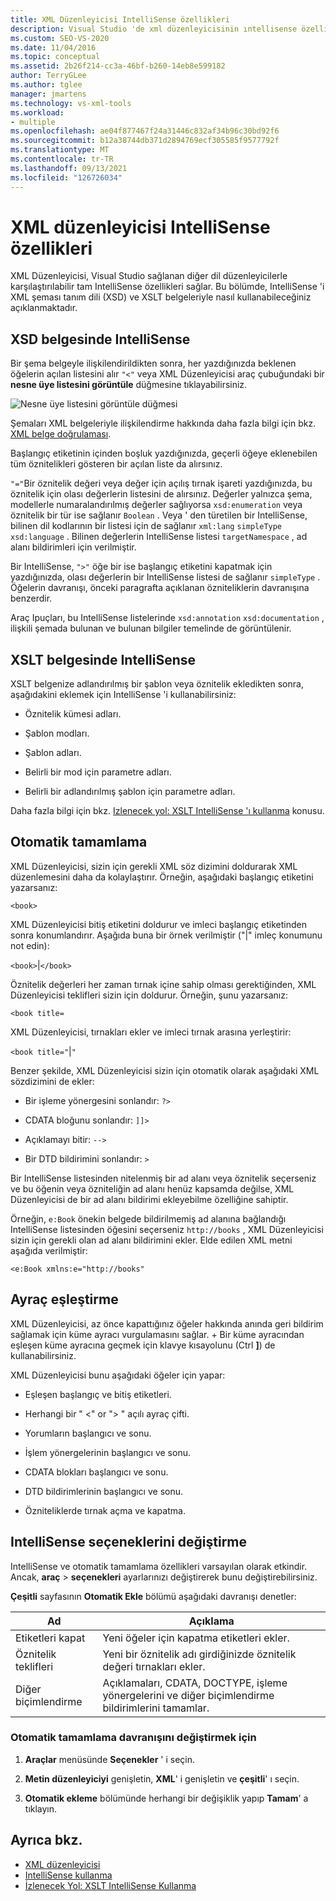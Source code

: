 ```yaml
---
title: XML Düzenleyicisi IntelliSense özellikleri
description: Visual Studio 'de xml düzenleyicisinin ıntellisense özellikleri ve bunları xml şeması tanım dili (XSD) ve XSLT belgeleriyle nasıl kullanabileceğinizi öğrenin.
ms.custom: SEO-VS-2020
ms.date: 11/04/2016
ms.topic: conceptual
ms.assetid: 2b26f214-cc3a-46bf-b260-14eb8e599182
author: TerryGLee
ms.author: tglee
manager: jmartens
ms.technology: vs-xml-tools
ms.workload:
- multiple
ms.openlocfilehash: ae04f877467f24a31446c832af34b96c30bd92f6
ms.sourcegitcommit: b12a38744db371d2894769ecf305585f9577792f
ms.translationtype: MT
ms.contentlocale: tr-TR
ms.lasthandoff: 09/13/2021
ms.locfileid: "126726034"
---
```

# <a name="xml-editor-intellisense-features"></a>XML düzenleyicisi IntelliSense özellikleri

XML Düzenleyicisi, Visual Studio sağlanan diğer dil düzenleyicilerle karşılaştırılabilir tam IntelliSense özellikleri sağlar. Bu bölümde, IntelliSense 'i XML şeması tanım dili (XSD) ve XSLT belgeleriyle nasıl kullanabileceğiniz açıklanmaktadır.

## <a name="intellisense-in-an-xsd-document"></a>XSD belgesinde IntelliSense

Bir şema belgeyle ilişkilendirildikten sonra, her yazdığınızda beklenen öğelerin açılan listesini alır `"<"` veya XML Düzenleyicisi araç çubuğundaki bir **nesne üye listesini görüntüle** düğmesine tıklayabilirsiniz.

![Nesne üye listesini görüntüle düğmesi](media/display-object-member-list-xml.png)

Şemaları XML belgeleriyle ilişkilendirme hakkında daha fazla bilgi için bkz. [XML belge doğrulaması](../xml-tools/xml-document-validation.md).

Başlangıç etiketinin içinden boşluk yazdığınızda, geçerli öğeye eklenebilen tüm öznitelikleri gösteren bir açılan liste da alırsınız.

`"="`Bir öznitelik değeri veya değer için açılış tırnak işareti yazdığınızda, bu öznitelik için olası değerlerin listesini de alırsınız. Değerler yalnızca şema, modellerle numaralandırılmış değerler sağlıyorsa `xsd:enumeration` veya öznitelik bir tür ise sağlanır `Boolean` . Veya ' den türetilen bir IntelliSense, bilinen dil kodlarının bir listesi için de sağlanır `xml:lang` `simpleType` `xsd:language` . Bilinen değerlerin IntelliSense listesi `targetNamespace` , ad alanı bildirimleri için verilmiştir.

Bir IntelliSense, `">"` öğe bir ise başlangıç etiketini kapatmak için yazdığınızda, olası değerlerin bir IntelliSense listesi de sağlanır `simpleType` . Öğelerin davranışı, önceki paragrafta açıklanan özniteliklerin davranışına benzerdir.

Araç Ipuçları, bu IntelliSense listelerinde `xsd:annotation` `xsd:documentation` , ilişkili şemada bulunan ve bulunan bilgiler temelinde de görüntülenir.

## <a name="intellisense-in-an-xslt-document"></a>XSLT belgesinde IntelliSense

XSLT belgenize adlandırılmış bir şablon veya öznitelik ekledikten sonra, aşağıdakini eklemek için IntelliSense 'i kullanabilirsiniz:

- Öznitelik kümesi adları.

- Şablon modları.

- Şablon adları.

- Belirli bir mod için parametre adları.

- Belirli bir adlandırılmış şablon için parametre adları.

Daha fazla bilgi için bkz. [Izlenecek yol: XSLT IntelliSense 'ı kullanma](../xml-tools/walkthrough-using-xslt-intellisense.md) konusu.

## <a name="auto-completion"></a>Otomatik tamamlama

XML Düzenleyicisi, sizin için gerekli XML söz dizimini doldurarak XML düzenlemesini daha da kolaylaştırır. Örneğin, aşağıdaki başlangıç etiketini yazarsanız:

`<book>`

XML Düzenleyicisi bitiş etiketini doldurur ve imleci başlangıç etiketinden sonra konumlandırır. Aşağıda buna bir örnek verilmiştir ("&#124;" imleç konumunu not edin):

`<book>`&#124;`</book>`

Öznitelik değerleri her zaman tırnak içine sahip olması gerektiğinden, XML Düzenleyicisi teklifleri sizin için doldurur. Örneğin, şunu yazarsanız:

`<book title=`

XML Düzenleyicisi, tırnakları ekler ve imleci tırnak arasına yerleştirir:

`<book title="`&#124;`"`

Benzer şekilde, XML Düzenleyicisi sizin için otomatik olarak aşağıdaki XML sözdizimini de ekler:

- Bir işleme yönergesini sonlandır:  `?>`

- CDATA bloğunu sonlandır: `]]>`

- Açıklamayı bitir: `-->`

- Bir DTD bildirimini sonlandır: `>`

Bir IntelliSense listesinden nitelenmiş bir ad alanı veya öznitelik seçerseniz ve bu öğenin veya özniteliğin ad alanı henüz kapsamda değilse, XML Düzenleyicisi de bir ad alanı bildirimi ekleyebilme özelliğine sahiptir.

Örneğin, `e:Book` önekin belgede bildirilmemiş ad alanına bağlandığı IntelliSense listesinden öğesini seçerseniz `http://books` , XML Düzenleyicisi sizin için gerekli olan ad alanı bildirimini ekler. Elde edilen XML metni aşağıda verilmiştir:

`<e:Book xmlns:e="http://books"`

## <a name="brace-matching"></a>Ayraç eşleştirme

XML Düzenleyicisi, az önce kapattığınız öğeler hakkında anında geri bildirim sağlamak için küme ayracı vurgulamasını sağlar.  + Bir küme ayracından eşleşen küme ayracına geçmek için klavye kısayolunu (Ctrl **]**) de kullanabilirsiniz.

XML Düzenleyicisi bunu aşağıdaki öğeler için yapar:

- Eşleşen başlangıç ve bitiş etiketleri.

- Herhangi bir " \<" or "> " açılı ayraç çifti.

- Yorumların başlangıcı ve sonu.

- İşlem yönergelerinin başlangıcı ve sonu.

- CDATA blokları başlangıcı ve sonu.

- DTD bildirimlerinin başlangıcı ve sonu.

- Özniteliklerde tırnak açma ve kapatma.

## <a name="modify-the-intellisense-options"></a>IntelliSense seçeneklerini değiştirme

IntelliSense ve otomatik tamamlama özellikleri varsayılan olarak etkindir. Ancak, **araç**  >  **seçenekleri** ayarlarınızı değiştirerek bunu değiştirebilirsiniz.

**Çeşitli** sayfasının **Otomatik Ekle** bölümü aşağıdaki davranışı denetler:

|Ad|Açıklama|
|-|-----------------|
|Etiketleri kapat|Yeni öğeler için kapatma etiketleri ekler.|
|Öznitelik teklifleri|Yeni bir öznitelik adı girdiğinizde öznitelik değeri tırnakları ekler.|
|Diğer biçimlendirme|Açıklamaları, CDATA, DOCTYPE, işleme yönergelerini ve diğer biçimlendirme bildirimlerini tamamlar.|

### <a name="to-change-the-auto-completion-behavior"></a>Otomatik tamamlama davranışını değiştirmek için

1. **Araçlar** menüsünde **Seçenekler** ' i seçin.

2. **Metin düzenleyiciyi** genişletin, **XML**' i genişletin ve **çeşitli**' ı seçin.

3. **Otomatik ekleme** bölümünde herhangi bir değişiklik yapıp **Tamam**' a tıklayın.

## <a name="see-also"></a>Ayrıca bkz.

- [XML düzenleyicisi](../xml-tools/xml-editor.md)
- [IntelliSense kullanma](../ide/using-intellisense.md)
- [İzlenecek Yol: XSLT IntelliSense Kullanma](../xml-tools/walkthrough-using-xslt-intellisense.md)

